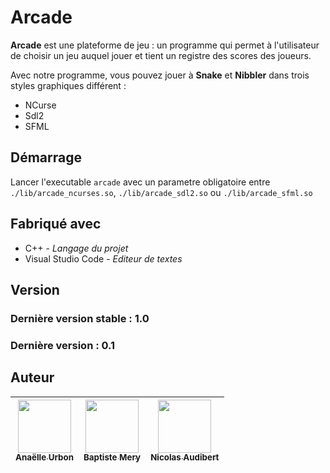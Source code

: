 # Arcade

**Arcade** est une plateforme de jeu : un programme qui permet à l'utilisateur de choisir un jeu auquel jouer et tient un registre des scores des joueurs.

Avec notre programme, vous pouvez jouer à **Snake** et **Nibbler** dans trois styles graphiques différent :
- NCurse
- Sdl2
- SFML

## Démarrage

Lancer l'executable `arcade` avec un parametre obligatoire entre `./lib/arcade_ncurses.so`, `./lib/arcade_sdl2.so` ou `./lib/arcade_sfml.so`

## Fabriqué avec

- C++ - *Langage du projet*
- Visual Studio Code - *Editeur de textes*

## Version

### Dernière version stable : 1.0

### Dernière version : 0.1

## Auteur

| [<img src="https://github.com/Anagon1803.png?size=85" width=85><br><sub>Anaëlle Urbon</sub>](https://github.com/Anagon1803) | [<img src="https://github.com/BaptisteMERY.png?size=85" width=85><br><sub>Baptiste Mery</sub>](https://github.com/BaptisteMERY) | [<img src="https://github.com/TTG-Phyros.png?size=85" width=85><br><sub>Nicolas Audibert</sub>](https://github.com/TTG-Phyros)
| :---: | :---: | :---: |
